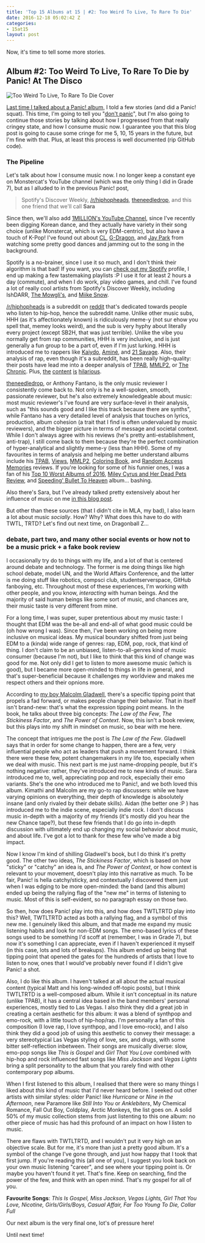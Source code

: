 ```yaml
---
title: 'Top 15 Albums at 15 | #2: Too Weird To Live, To Rare To Die'
date: 2016-12-18 05:02:42 Z
categories:
- 15at15
layout: post
---
```


Now, it's time to tell some more stories.

## Album #2: Too Weird To Live, To Rare To Die by Panic! At The Disco

![Too Weird To Live, To Rare To Die Cover]({{site.baseurl}}/img/albums/too-weird-to-live-too-rare-to-die.jpg)

[Last time I talked about a Panic! album]({{site.baseurl}}/15at15/2016/09/03/top-15-at-15-part-five.html), I told a few stories (and did a Panic! squat). This time, I'm going to tell you "[don't panic](https://www.youtube.com/watch?v=sVReXN2sFck)", but I'm also going to continue those stories by talking about how I progressed from that really cringey state, and how I consume music now. I guarantee you that this blog post is going to cause some cringe for me 5, 10, 15 years in the future, but I'm fine with that. Plus, at least this process is well documented (rip GitHub code).

### The Pipeline

Let's talk about how I consume music now. I no longer keep a constant eye on Monstercat's YouTube channel (which was the only thing I did in Grade 7), but as I alluded to in the previous Panic! post,

> Spotify's Discover Weekly, [/r/hiphopheads](https://reddit.com/r/hiphopheads), [theneedledrop](https://www.youtube.com/c/theneedledrop), and this one friend that we'll call **Sara**

Since then, we'll also add [1MILLION's YouTube Channel](https://www.youtube.com/channel/UCw8ZhLPdQ0u_Y-TLKd61hGA), since I've recently been digging Korean dance, and they actually have variety in their song choice (unlike Monstercat, which is very EDM-centric), but also have a touch of K-Pop! I've found out about [CL](https://twitter.com/chaelinCL), [G-Dragon](https://www.youtube.com/user/OfficialGDRAGON), and [Jay Park](https://www.youtube.com/user/jaybumaom0425) from watching some pretty good dances and jamming out to the song in the background.

Spotify is a no-brainer, since I use it so much, and I don't think their algorithm is that bad! If you want, you can [check out my Spotify](https://open.spotify.com/user/11156788800) profile, I end up making a few tastemaking playlists :P I use it for at least 2 hours a day (commute), and when I do work, play video games, and chill. I've found a lot of really cool artists from Spotify's Discover Weekly, including IshDARR, [The Mowgli's](http://www.themowglis.net/), and [Miike Snow](http://miikesnow.com/).

[/r/hiphopheads](https://reddit.com/r/hiphopheads) is a subreddit on [reddit](https://reddit.com) that's dedicated towards people who listen to hip-hop, hence the subreddit name. Unlike other music subs, HHH (as it's affectionately known) is ridiculously meme-y (not sur ehow you spell that, memey looks weird), and the sub is very hyphy about literally every project (except SB2H, that was just terrible). Unlike the vibe you normally get from rap communities, HHH is very inclusive, and is just generally a fun group to be a part of, even if I'm just lurking. HHH is introduced me to rappers like [Kaiydo](http://kaiydo.com/), [Aminé](http://www.heyamine.com/), and [21 Savage](http://www.21savage.com/). Also, their analysis of rap, even though it's a subreddit, has been really high-quality: their posts have lead me into a deeper analysis of [TPAB](https://www.reddit.com/r/hiphopheads/comments/2zli1u/kendrick_lamar_to_pimp_a_butterfly_followup/), [MMLP2](https://www.reddit.com/r/hiphopheads/comments/1pjrnk/mmlp2_first_reactionsdiscussion/), or [The Chronic](https://www.reddit.com/r/hiphopheads/comments/59h16n/rhiphopheads_essential_album_of_the_week_66_dr/). Plus, [the](https://www.reddit.com/r/hiphopheads/comments/3vdorz/fresh_album_kid_cudi_speedin_bullet_2_heaven/) [content](https://www.reddit.com/r/hiphopheads/comments/1o3vse/daily_discussion_thread_10092013/ccom8d5/) [is](https://www.reddit.com/r/hiphopheads/comments/46wshm/shots_fired_peep_this_fucking_beef_at_my_music/?ref=search_posts) [hilarious](https://www.reddit.com/r/hiphopheads/comments/4tczej/kim_is_snapchatting_kanyes_conversation_with/).

[theneedledrop](https://www.youtube.com/c/theneedledrop), or Anthony Fantano, is the only music reviewer I consistently come back to. Not only is he a well-spoken, smooth, passionate reviewer, but he's also extremely knowledgeable about music: most music reviewer's I've found are very surface-level in their analysis, such as "this sounds good and I like this track because there are synths", while Fantano has a very detailed level of analysis that touches on lyrics, production, album cohesion (a trait that I find is often undervalued by music reviewers), and the bigger picture in terms of message and societal context. While I don't always agree with his reviews (he's pretty anti-establishment, anti-trap), I still come back to them because they're the perfect combination of hyper-analytical and slightly meme-y (less than HHH). Some of my favourites in terms of analysis and helping me better understand albums include his [TPAB](https://www.youtube.com/watch?v=qTmHuavOXNg), [Views](https://www.youtube.com/watch?v=4_U0dGWBHyY), [MMLP2](https://www.youtube.com/watch?v=K2uBdDrUIqU), [Coloring Book](https://www.youtube.com/watch?v=hYHaK_6IOAk), and [Random Access Memories](https://www.youtube.com/watch?v=tTUBoFVi-HY) reviews. If you're looking for some of his funnier ones, I was a fan of his [Top 10 Worst Albums of 2016](https://www.youtube.com/watch?v=TVplf7tG09M), [Miley Cyrus and Her Dead Pets Review](https://www.youtube.com/watch?v=4J4GjCE_KPw), and [Speeding' Bullet To Heaven](https://www.youtube.com/watch?v=CJDcbwpsjU0) album... bashing.

Also there's Sara, but I've already talked pretty extensively about her influence of music on me [in this blog post]({{site.baseurl}}/15at15/2016/09/03/top-15-at-15-part-five.html).

But other than these sources (that I didn't cite in MLA, my bad), I also learn a lot about music *socially*. How? Why? What does this have to do with TWTL, TRTD? Let's find out next time, on Dragonball Z...

### debate, part two, and many other social events or how not to be a music prick + a fake book review

I occasionally try do to things with my life, and a lot of that is centered around debate and technology. The former is me doing things like high school debate, model UN, and the World Affairs Conference, and the latter is me doing stuff like robotics, compsci club, studentserverspace, GitHub fanboying, etc. Throughout most of these experiences, I'm working with other people, and you know, *interacting* with human beings. And the majority of said human beings like some sort of music, and chances are, their music taste is very different from mine.

For a long time, I was super, super pretentious about my music taste: I thought that EDM was the be-all and end-all of what good music could be (oh how wrong I was). Since then, I've been working on being more inclusive on musical ideas. My musical boundary shifted from just being EDM to a (kinda) wide range of genres: rap, EDM, pop, rock, that kind of thing. I don't claim to be an unbiased, listen-to-all-genres kind of music consumer (because I'm not), but I like to think that this kind of change was good for me. Not only did I get to listen to more awesome music (which is good), but I became more open-minded to things in life in general, and that's super-beneficial because it challenges my worldview and makes me respect others and their opnions more.

According to [my boy Malcolm Gladwell](https://www.amazon.ca/Tipping-Point-Little-Things-Difference/dp/0316346624), there's a specific tipping point that propels a fad forward, or makes people change their behavior. That in itself isn't brand-new: that's what the expression tipping point means. In the book, he talks about three big concepts: *The Law of the Few*, *The Stickiness Factor*, and *The Power of Context*. Now, this isn't a book review, but this plays into my shift in mindset on music, so bear with me here.

The concept that intrigues me the post is *The Law of the Few*. Gladwell says that in order for some change to happen, there are a few, very influential people who act as leaders that push a movement forward. I think there were these few, potent changemakers in my life too, especially when we deal with music. This next part is me just name-dropping people, but it's nothing negative: rather, they've introduced me to new kinds of music. Sara introduced me to, well, appreciating pop and rock, especially their emo variants. She's the one who introduced me to Panic!, and we both loved this album. Kimathi and Malcolm are my go-to rap discussers: while we have varying opinions on everything, their depth of knowledge is absolutely insane (and only rivaled by their debate skills). Aidan (the better one :P ) has introduced me to the indie scene, especially indie rock. I don't discuss music in-depth with a majority of my friends (it's mostly did you hear the new Chance tape?), but these few friends that I do go into in-depth discussion with ultimately end up changing my social behavior about music, and about life. I've got a lot to thank for these few who've made a big impact.

Now I know I'm kind of shilling Gladwell's book, but I do think it's pretty good. The other two ideas, *The Stickiness Factor*, which is based on how "sticky" or "catchy" an idea is, and *The Power of Context*, or how context is relevant to your movement, doesn't play into this narrative as much. To be fair, Panic! is hella catchy/sticky, and contextually I discovered them just when I was edging to be more open-minded: the band (and this album) ended up being the rallying flag of the "new me" in terms of listening to music. Most of this is self-evident, so no paragraph essay on those two.

So then, how does Panic! play into this, and how does TWTLTRTD play into this? Well, TWTLTRTD acted as both a rallying flag, and a symbol of this new me. I genuinely liked this album, and that made me expand my music listening habits and look for non-EDM songs. The emo-based lyrics of these songs used to be something I'd scoff at (remember, I was in Grade 7), but now it's something I can appreciate, even if I haven't experienced it myself (in this case, lots and lots of breakups). This album ended up being that tipping point that opened the gates for the hundreds of artists that I love to listen to now, ones that I would've probably never found if I didn't give Panic! a shot.

Also, I do like this album. I haven't talked at all about the actual musical content (typical Matt and his long-winded off-topic posts), but I think TWTLTRTD is a well-composed album. While it isn't conceptual in its nature (unlike TPAB), it has a central idea based in the band members' personal experiences, mostly tied to Las Vegas. I also think they did a great job in creating a certain aesthetic for this album: it was a blend of synthpop and emo-rock, with a little touch of hip-hop/rap. I'm personally a fan of this composition (I love rap, I love synthpop, and I love emo-rock), and I also think they did a good job of using this aesthetic to convey their message: a very stereotypical Las Vegas styling of love, sex, and drugs, with some bitter self-reflection inbetween. Their songs are musically diverse: slow, emo-pop songs like *This is Gospel* and *Girl That You Love* combined with hip-hop and rock influenced fast songs like *Miss Jackson* and *Vegas Lights* bring a split personality to the album that you rarely find with other contemporary pop albums.

When I first listened to this album, I realised that there were so many things I liked about *this* kind of music that I'd never heard before. I seeked out other artists with similar styles: older Panic! like *Hurricane* or *Nine in the Afternoon*, new Paramore like *Still Into You* or *Anklebiters*, My Chemical Romance, Fall Out Boy, Coldplay, Arctic Monkeys, the list goes on. A solid 50% of my music collection stems from just listenting to this one album: no other piece of music has had this profound of an impact on how I listen to music.

There are flaws with TWTLTRTD, and I wouldn't put it very high on an objective scale. But for me, it's more than just a pretty good album. It's a symbol of the change I've gone through, and just how happy that I took that first jump. If you're reading this (all one of you), I suggest you look back on your own music listening "career", and see where your tipping point is. Or maybe you haven't found it yet. That's fine. Keep on searching, find the power of the few, and think with an open mind. That's my gospel for all of you.




**Favourite Songs**: *This Is Gospel, Miss Jackson, Vegas Lights, Girl That You Love, Nicotine, Girls/Girls/Boys, Casual Affair, Far Too Young To Die, Collar Full*

Our next album is the very final one, lot's of pressure here!

Until next time!
